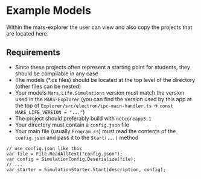 # Example Models

Within the mars-explorer the user can view and also copy the projects that are located here.

## Requirements

- Since these projects often represent a starting point for students, they should be compilable in any case
- The models (*.cs files) should be located at the top level of the directory (other files can be nested)
- Your models `Mars.Life.Simulations` version must match the version used in the `MARS-Explorer` (you can find the
  version used by this app at the top of `Explorer/src/electron/ipc-main-handler.ts`
  -> `const MARS_LIFE_VERSION = "..."`)
- The project should preferably build with `netcoreapp3.1`
- Your directory must contain a `config.json` file
- Your main file (usually `Program.cs`) must read the contents of the `config.json` and pass it to the `Start(...)`
  method

```
// use config.json like this
var file = File.ReadAllText("config.json");
var config = SimulationConfig.Deserialize(file);
// ...
var starter = SimulationStarter.Start(description, config);
```


